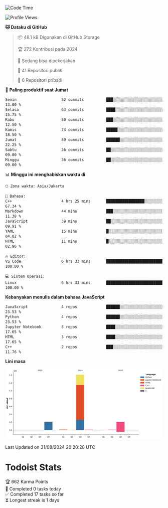 <!--START_SECTION:waka-->
![Code Time](http://img.shields.io/badge/Code%20Time-28%20hrs%2048%20mins-blue)

![Profile Views](http://img.shields.io/badge/Profil%20dilihat-55-blue)

**🐱 Dataku di GitHub** 

> 📦 48.1 kB Digunakan di GitHub Storage 
 > 
> 🏆 272 Kontribusi pada 2024
 > 
> 💼 Sedang bisa dipekerjakan
 > 
> 📜 41 Repositori publik 
 > 
> 🔑 6 Repositori pribadi 
 > 
📅 **Paling produktif saat Jumat** 

```text
Senin                    52 commits          ███░░░░░░░░░░░░░░░░░░░░░░   13.00 % 
Selasa                   63 commits          ████░░░░░░░░░░░░░░░░░░░░░   15.75 % 
Rabu                     50 commits          ███░░░░░░░░░░░░░░░░░░░░░░   12.50 % 
Kamis                    74 commits          █████░░░░░░░░░░░░░░░░░░░░   18.50 % 
Jumat                    89 commits          ██████░░░░░░░░░░░░░░░░░░░   22.25 % 
Sabtu                    36 commits          ██░░░░░░░░░░░░░░░░░░░░░░░   09.00 % 
Minggu                   36 commits          ██░░░░░░░░░░░░░░░░░░░░░░░   09.00 % 
```


📊 **Minggu ini menghabiskan waktu di** 

```text
🕑︎ Zona waktu: Asia/Jakarta

💬 Bahasa: 
C++                      4 hrs 25 mins       █████████████████░░░░░░░░   67.34 % 
Markdown                 44 mins             ███░░░░░░░░░░░░░░░░░░░░░░   11.38 % 
JavaScript               39 mins             ██░░░░░░░░░░░░░░░░░░░░░░░   09.91 % 
YAML                     15 mins             █░░░░░░░░░░░░░░░░░░░░░░░░   04.02 % 
HTML                     11 mins             █░░░░░░░░░░░░░░░░░░░░░░░░   02.96 % 

🔥 Editor: 
VS Code                  6 hrs 33 mins       █████████████████████████   100.00 % 

💻 Sistem Operasi: 
Linux                    6 hrs 33 mins       █████████████████████████   100.00 % 
```

**Kebanyakan menulis dalam bahasa JavaScript** 

```text
JavaScript               4 repos             ██████░░░░░░░░░░░░░░░░░░░   23.53 % 
Python                   4 repos             ██████░░░░░░░░░░░░░░░░░░░   23.53 % 
Jupyter Notebook         3 repos             ████░░░░░░░░░░░░░░░░░░░░░   17.65 % 
HTML                     3 repos             ████░░░░░░░░░░░░░░░░░░░░░   17.65 % 
C++                      2 repos             ███░░░░░░░░░░░░░░░░░░░░░░   11.76 % 
```



**Lini masa**

![Lines of Code chart](https://raw.githubusercontent.com/yusuf601/yusuf601/main/assets/bar_graph.png)


 Last Updated on 31/08/2024 20:20:28 UTC
<!--END_SECTION:waka-->
# Todoist Stats

<!-- TODO-IST:START -->
🏆  662 Karma Points           
🌸  Completed 0 tasks today           
✅  Completed 17 tasks so far           
⏳  Longest streak is 1 days
<!-- TODO-IST:END -->
